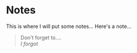 # Notes

This is where I will put some notes...
Here's a note...

> Don't forget to....<br>_I forgot_
